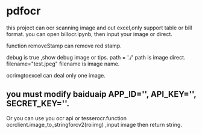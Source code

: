 # pdfocr
this project can ocr scanning image and out excel,only support table or bill format.
you can open billocr.ipynb, then input your image or direct.

function removeStamp can remove red stamp.

debug is true ,show debug image or tips.
path = './'         path is image direct.
filename="test.jpeg"  filename is image name.

ocrimgtoexcel can deal only one image.

## you must modify baiduaip APP_ID='', API_KEY='', SECRET_KEY=''.
Or you can use you ocr api or tesserocr.function ocrclient.image_to_stringforcv2(roiimg) ,input image then return string.
